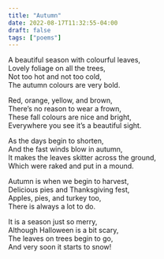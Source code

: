 ```yaml
---
title: "Autumn"
date: 2022-08-17T11:32:55-04:00
draft: false
tags: ["poems"]
---
```


A beautiful season with colourful leaves,  
Lovely foliage on all the trees,  
Not too hot and not too cold,  
The autumn colours are very bold.  

Red, orange, yellow, and brown,  
There’s no reason to wear a frown,  
These fall colours are nice and bright,  
Everywhere you see it’s a beautiful sight.  

As the days begin to shorten,  
And the fast winds blow in autumn,  
It makes the leaves skitter across the ground,  
Which were raked and put in a mound.  

Autumn is when we begin to harvest,  
Delicious pies and Thanksgiving fest,  
Apples, pies, and turkey too,  
There is always a lot to do.  

It is a season just so merry,  
Although Halloween is a bit scary,  
The leaves on trees begin to go,  
And very soon it starts to snow!
